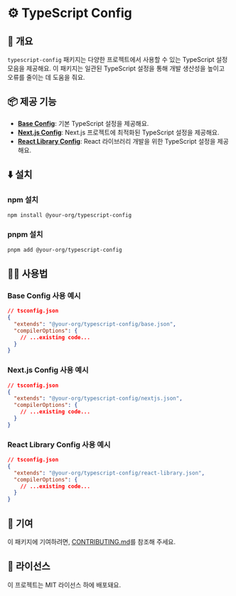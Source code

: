# ⚙️ TypeScript Config

## 📖 개요

`typescript-config` 패키지는 다양한 프로젝트에서 사용할 수 있는 TypeScript 설정 모음을 제공해요. 이 패키지는 일관된 TypeScript 설정을 통해 개발 생산성을 높이고 오류를 줄이는 데 도움을 줘요.

## 📦 제공 기능

- **[Base Config](./base.json)**: 기본 TypeScript 설정을 제공해요.
- **[Next.js Config](./nextjs.json)**: Next.js 프로젝트에 최적화된 TypeScript 설정을 제공해요.
- **[React Library Config](./react-library.json)**: React 라이브러리 개발을 위한 TypeScript 설정을 제공해요.

## ⬇️ 설치

### npm 설치

```bash
npm install @your-org/typescript-config
```

### pnpm 설치

```bash
pnpm add @your-org/typescript-config
```

## 🧑‍💻 사용법

### Base Config 사용 예시

```json
// tsconfig.json
{
  "extends": "@your-org/typescript-config/base.json",
  "compilerOptions": {
    // ...existing code...
  }
}
```

### Next.js Config 사용 예시

```json
// tsconfig.json
{
  "extends": "@your-org/typescript-config/nextjs.json",
  "compilerOptions": {
    // ...existing code...
  }
}
```

### React Library Config 사용 예시

```json
// tsconfig.json
{
  "extends": "@your-org/typescript-config/react-library.json",
  "compilerOptions": {
    // ...existing code...
  }
}
```

## 🤝 기여

이 패키지에 기여하려면, [CONTRIBUTING.md](../CONTRIBUTING.md)를 참조해 주세요.

## 📜 라이선스

이 프로젝트는 MIT 라이선스 하에 배포돼요.
